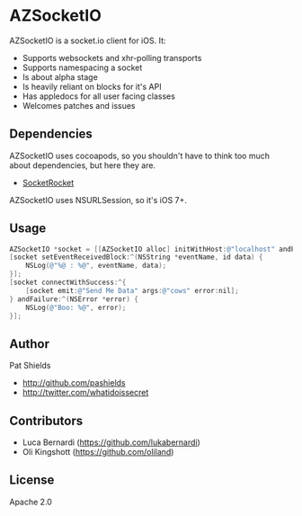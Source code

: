 AZSocketIO
==========
AZSocketIO is a socket.io client for iOS. It:

* Supports websockets and xhr-polling transports
* Supports namespacing a socket
* Is about alpha stage
* Is heavily reliant on blocks for it's API
* Has appledocs for all user facing classes
* Welcomes patches and issues

Dependencies
------------
AZSocketIO uses cocoapods, so you shouldn't have to think too much about dependencies, but here they are.

* [SocketRocket](https://github.com/square/SocketRocket)

AZSocketIO uses NSURLSession, so it's iOS 7+.

Usage
-----
``` objective-c
AZSocketIO *socket = [[AZSocketIO alloc] initWithHost:@"localhost" andPort:@"9000"];
[socket setEventReceivedBlock:^(NSString *eventName, id data) {
    NSLog(@"%@ : %@", eventName, data);
}];
[socket connectWithSuccess:^{
	[socket emit:@"Send Me Data" args:@"cows" error:nil];
} andFailure:^(NSError *error) {
    NSLog(@"Boo: %@", error);
}];
```

Author
-------
Pat Shields

* http://github.com/pashields
* http://twitter.com/whatidoissecret

Contributors
------------
* Luca Bernardi (https://github.com/lukabernardi)
* Oli Kingshott (https://github.com/oliland)

License
-------
Apache 2.0

